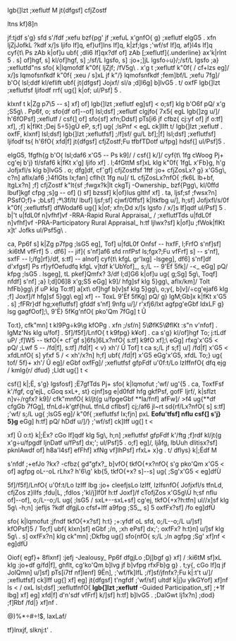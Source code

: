 lgb{\]lzt ;xeflutf M jt{dfgsf\] cfjZostf

ltns kf}8\]n

jf:tjdf s\'g} sfd s\'/fdf ;xefu bzf{pg\' jf ;xefuL x\'gnfO{ g} ;xeflutf
elgG5 . xfn ljZjJofkL ?kdf x/\]s ljifo If\]q, ef}uf\]lns If\]q,
k\|zf;lgs ;\'wf/sf If\]q, af}l4s If\]q cyf{t\\ Ps zAb k\|of\]u ubf{
;dli6 If\]qx?df of\] zAb [;xeflutf]{.underline} ax\'k\|rlnt 5 . s\]
of\]hgf, s\] kl/of\]hgf, s\] ;/sf/L lgsfo, s\] :jo+;\]jL lgsfo÷u}/;/sf/L
lgsfo ;a} ;xeflutfd\"ns sfo{ k\|lqmofdf k\"0f{ ljZjf; /fV5g\\ . x\'g t
;xeflutf k\"0f{ / cf+lzs eg\]/ x/\]s lqmofsnfkdf k\"0f{ ;xeu / s\]xL jf
k\"/} lqmofsnfkdf ;fem\]bf/L ;xefu 7fg\]/ b\'O{ lsl;ddf kl/eflift ubf{
jt{dfgsf\] Jojxf/ sl/a ;d\]l6g\] b\]lvG5 . t/ oxfF lgb{\]lzt ;xeflutfsf
ljifodf rrf{ ug{\] k\|of; ul/Psf\] 5 .

klxnf t k\|Zg p7\\5 -- s\] xf\] of\] lgb{\]lzt ;xeflutf eg\]sf\] \<
o;sf\] klg b\'O6f pQ/ x\'g ;S5g\\ . Pp6f, o; sfo{df of\]--of\] lsl;dsf\]
;xeflutf clgjfo{ 7x5{ egL lgb{\]zg u/\]/ h\'6fOPsf\] ;xeflutf / csf{\]
of\] sfo{sf\] xfn;Ddsf\] pTs\[i6 jf cfbz{ cj:yf of\] jf o:tf\] xf\],
;f\] k\|flKt ;Dej 5÷5}gÙ eP, s;f\] ug{ ;lsPnf \< egL ck\]lIft t/
lgb{\]lzt ;xeflutf . oxfF, klxnf\] lsl;dsf\] lgb{\]lzt ;xeflutfsf\]
;/f\]sf/ gu/L bf\];\|f\] lsl;dsf\] ;xeflutfsf\] ljifodf ts{ h\'6fO{
xfd\|f\] jt{dfgsf\] cfjZostf;Fu tfbfTDotf u/fpg\] hdsf{\] ul/Psf\]5 .

elgG5, 1fgfh{g b\'O{ lsl;daf6 x\'G5 -- Ps k9\]/ / csf{\] k/\]/ cyf{t\\
1fg cWoog Pj+ cg\'ej b\'j} tl/sfaf6 k\|fKt x\'g\] ljifo xf\] . l;4fGttM
sf\]xL klg k\"0f{ 1fgL x\'Fb}g, h\'g Jofjxfl/s klg b\]lvG5 . o; dfg\]df,
cfˆgf\] cfjZostfsf 1ftf :jo+ cfjZosLx? g} x\'G5g\\, c?n\] aflx/af6
;}4flGts lx;fan\] cflh{t 1fg nu\]/ tL cfjZosLx?nfO{ ;fk6L lb+bf,
ltgLx?n\] ;f\] cfjZostf k\"lt{sf ;fwgx?k\|lt ckgTj -Ownership\_
bzf{Pgg\\, kl/0ffd lbuf\]kgf cfpg ;s\]g -- of\] () sf\] bzssf\]
k\|of}lus glthf xf\] . ta, ljsf;sf ;fwsx?n\] PSsfO;f}+ ;bLsf\]
;ª\\3f/lt/ lbuf\] ljsf;sf\] cjwf/0ffsf\] k\|ltkfbg u/\], h;sf\]
Jofjxfl/s/0f k\"0f{ ;xeflutfsf\] dfWodaf6 ug{\] k\|of; xfn;Dd x/\]s
lgsfo / x/\]s If\]qdf ul/Psf\] 5 . b\|\'t u\|fdL0f n\]vfhf\]vf
-RRA-Rapid Rural Appraisal\_ / ;xeflutfTds u\|fdL0f n\]vfhf\]vf
-PRA-Participatory Rural Appraisal\_ h:tf ljlwx?sf\] k\|of\]u
;fWok\|flKt x\]t\' Jofks ul/Psf5g\\ .

ca, Pp6f s\] k\|Zg p7fpg ;lsG5 eg\], Tof\] u\|fdL0f Onfsf -- hxfF,
l;FrfO s\'nf\]sf\] :ki6tM vfFrf\] 5 . df6\] -- jif\]{ s\'nf\]af6 sfd
rnfPsf ls;fgx?;Fu vfFrf\] s\] -- s\'nf\], sxfF -- l;/fg\]rf}/df, s:tf\]
-- alnof\] cyf{t\\ kfgL gr\'lxg\] -lsgeg\], df6\] s\'nf\]df d\'xfgsf\]
Ps rf}yfOefudfq kfgL v\]tdf k\'UbYof\]\_, s;/L -- 9\'Ëf 5fk\]/ -\<\_
eGg\] pQ/ kfpg ;lsG5 . lsgeg\], tL pkef\]Qmfx? 3/df l;d\]G6 k\|of\]u ug{
g;Sg\] 5g\\, Toqf\] nfdf\] s\'nf\] ;a} l;d\]06\]8 x\'g;S5 eGg\] k9\]/
hfg\]sf klg 5}gg\\, aflx/km\]/ Tolt hfFb}gg\\ jf uP klg To:tf\] a\[xt\\
of\]hgf b\]v\]sf klg 5}gg\\, o;y{, b\]v\]/÷cg\'ejaf6 klg ;f\] Joxf\]/f
hfg\]sf 5}gg\\ eg\] xf\] -- ToxL 9\'Ëf 5fKg\] pQ/ g} lgM;Gb\]x k\|fKt
x\'G5 . s\] ;fFRr}df hg;xeflutfsf\] gfddf s\'nf\] 9nfg u/\]/ r\'xfj6/lxt
agfpg\'eGbf ldxLF g} lsg gagfOof\];\\, 9\'Ë} 5fKg\'nfO{ pko\'Qm 7fGg\] t
Û

To:t}, cfk\"mn\] t kl9Pg÷k9\\g kfOPg . xfn ;/sf/n\] 5\\ØfK5\\ØflKt :s\"n
v\'nfof\] . lgMz\'Ns klg u/fof\] . 5f\]/f5f\]/LnfO{ t k9fpg} k¥of\] . ca
s\'g} kl/of\]hgf To; j:tLdf uP/ ;f\]W5 -- tkfO{+ cfˆgf s\]6fs\]6Lx?nfO{
s:tf\] k9fO xf\];\\ eGg\] rfxg\'x\'G5 \< pQ/ ;Lwf 5 -- /fd\|f\], s:tf\]
/fd\|f\] \< v} xh\'/ Û Tof\] t ca s;/L jf s;f\] u/\] /fd\|f\] x\'G5 \<
xfdLnfO{ s\] yfxf 5 / \< xh\'/x?n\] h;f\] ubf{ /fd\|f\] x\'G5
eGg\'x\'G5, xfdL To;} ug{ tof/ 5f}+ xh\'/ Û eg\]/ eGbf oxfFg\]/
;xeflutfsf gfpFdf u\'0f:t/Lo lzIffnfO{ dfq ejg / kmlg{r/ dfud} ;Lldt
ug{\] t \<

csf{\] k\|;Ë, s\'g} lgsfosf\] ;Ë7gfTds Pj+ sfo{ k\|lqmofut ;\'wf/ ug\'{5
. ca, ToxfFsf k\'/fgf, cg\'ejL, cGoq sxL+, st} cjnf\]sg e\|d0fdf hfg
gkfPsf, gofF ljrf/, k\|sflzt n\]v÷/rgfx? k9\]/ cfk\"mnfO{ kl/jt{g
u/fpgeGbf **la/fnf\] afFw\]/ \>f4 ug{**df cfgGb 7fGg\], tfnLd÷k\'gtf{huL
tfnLd cflbsf\] cj;/af6 jl\~rt sd{rf/Lx?nfO{ s\] s:tf\] ;\'wf/ s;/L ug{
;lsG5 eg\]/ k\"0f{ ;xeflutfsf lx;fjn\] pxL **Eofu\'tfsf\] nflu csf{\]
s\'j} 5}g** eGg\] h:tf\] pQ/ hDdf u/\]/} ;\'wf/sf\] ck\]Iff ug{\] t \<

xf\] Û o:t} k\|;Ëx? cGo If\]qdf klg 5g\\, h;n\] ;xeflutfsf gfpFdf
k\'/ftg ;f\]rdf kl/jt{g x\'g÷u/fpgdf ljnDatf u/fPsf\] dx;\'; ul/Psf\]5 .
o;f\] eg\]/, ljåfg, lbUuh dlitisx?sf\] pknlAwdf of\] h8a\'l4sf\] efFhf\]
xfNg vf\]lhPsf\] rfxL+ x}g . t/ dflys} k\|;Ëdf M

s\'nfdf ;+efJo ?kx? -cfbz{ gd\"gfx?\_ b\]vfO{ tkfO{+x?nfO{ s\'g pko\'Qm
x\'G5 \< of\] agfpg oL--oL rLhx? h\'6\\g\' kb{5, tkfO{+x? s\]--s\] ug{
;Sg\'x\'G5 \< eg\]dfÙ

5f\]/f5f\]/LnfO{ u\'0f:t/Lo lzIff lbg :jo+ cleefjsLo lzIff, lzIfsnfO{
Jofjxfl/s tfnLd, cfjZos z}lIfs ;fdu\|L, ;fdlos ;\'kl/j\]If0f h:tf
Joxf\]/f cTofjZos x\'G5g\\Ù h;sf nflu of\]--of\], o;/L--o;/L ug{ ;lsG5 /
sxL+--sxL+sf\] cg\'ej, tkfO{+x?h:tfn\] ul//x\]sf klg 5g\\ -h;n\] :jefljs
?kdf dfgjLo cfsf+Iff a9fpg ;S5\_, s\] 5 oxfFx?sf\] /fo eg\]dfÙ

sfo{ k\|lqmofut ;jfndf tkfO{+x?sf\] h:t} ;+:yfdf oL sfd, o;/L--o;/L
u/\]sf\] kfOPsf\]5 / To;f\] ubf{ klxn\]sf\] eGbf ;/n, ;xh ePsf\] dx;\';
oxfFx? h:t}n\] u/\]sf klg 5g\\ . s\] oxfFx?n\] klg ck\"mn\] ;Dkfbg ug{\]
sfo{nfO{ s;/L ;/n agfpg ;Sg\' xf\]nf \< eg\]dfÙ

Oiof{ egf}+ 8flxnf\] :jefj -Jealousy\_ Pp6f dfgjLo ;Dj\]bgf g} xf\] /
:ki6tM sf\]xL klg :jo+df g/fd\|f\], ghflt, cg\'ko\'Qm b\]lvg jf b\]vfpg
rfxFb}g g} . t;y{, cGo If\]q jf JolQmn\] u/\]sf\] pTs\[i7tf nf\]lenf\]
9Ën\], ;\'wf/fk\]IfL ;/f\]sf/jfnfx?;Fu k\|:t\'t u/\]/ ;xeflutfsf\]
ck\]Iff ug{\] xf\] eg\] jt{dfgsf\] t\'ngfdf ;\'wf/sf\] ultdf k\|j\]u
ylkGYof\] xf\]nf ls \< / oxL lsl;dsf\] ;xeflutfnfO{ **lgb{\]lzt
;xeflutf** -Guided Participation_sf\] ;+1f lbg\] xf\] eg\] xfd\|f\]
d\'n\'sdf vfFrf\] k/\]sf\] h:tf\] b\]lvG5 . ;DalGwt lj1x?n\] ;dod}
;f\]Rbf /fd\|} xf\]nf .

@)%\*÷#÷!\$, laxLaf/

tf}lnxjf, slknj:t\' .
